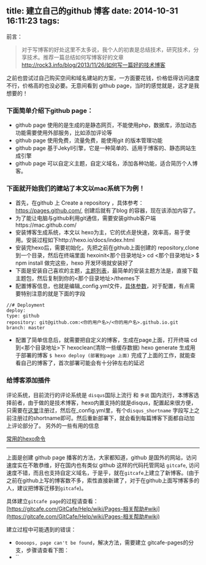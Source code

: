 title: 建立自己的github 博客
date: 2014-10-31 16:11:23
tags:
---
前言：

> 对于写博客的好处这里不太多说，我个人的初衷是总结技术，研究技术，分享技术。推荐一篇总结如何写博客好的文章 http://rock3.info/blog/2013/11/26/如何写一篇好的技术博客

之前也尝试过自己购买空间和域名建站的方案，一方面要花钱，价格低得访问速度不行，价格高的也没必要。无意间看到 github page，当时的感觉就是，这才是我想要的！
### 下面简单介绍下github page：

- github page 使用的是生成的是静态网页，不能使用php，数据库，添加动态功能需要使用外部服务，比如添加评论等
- github page 使用免费，流量免费，能使用git 的版本管理功能
- github page 基于Jekyll引擎，它是一种简单的、适用于博客的、静态网站生成引擎
- github page 可以自定义主题，自定义域名，添加各种功能，适合简历个人博客。



### 下面就开始我们的建站了本文以mac系统下为例！

- 首先，在github 上 Create a repository ，具体参考：https://pages.github.com/, 创建后就有了blog 的容器，现在该添加内容了。
- 为了能让电脑与github利用git通信，需要安装github客户端https://mac.github.com/
- 安装博客生成系统，本文以 hexo为主，它的优点是快速，效率高，易于使用。安装过程如下http://hexo.io/docs/index.html
- 安装完hexo后，需要初始化，先把之前在github上面创建的 repository,clone到一个目录，然后在终端里面
hexoinit<那个目录地址> cd <那个目录地址>
$ npm install
做完这些，hexo 开发环境就安装好了
- 下面是安装自己喜欢的主题，[主题列表](https://github.com/tommy351/hexo/wiki/Themes)，最简单的安装主题方法是，直接下载主题包，然后复制到你的<那个目录地址>/themes下
- 配置博客信息，也就是编辑_config.yml文件，[具体参数](http://hexo.io/docs/configuration.html)，对于配置，有点需要特别注意的就是下面的字段
<pre><code>//# Deployment
deploy:
type: github
repository: git@github.com:<你的用户名>/<你的用户名>.github.io.git
branch: master </pre></code>
- 配置了简单信息后，就需要把自定义的博客，生成在page上面，打开终端 cd 到<那个目录地址>下
hexoclean(清除一些缓存数据) hexo generate 生成用于部署的博客
`$ hexo deploy (部署到page 上面)`
完成了上面的工作，就能查看自己的博客了，首次部署可能会有十分钟左右的延迟


### 给博客添加插件

评论系统，目前流行的评论系统是 `disqus`国际上流行 和 `多说` 国内流行，本博客选择前者，由于做的是技术博客，hexo内置支持的就是disqus，配置起来很方便，只需要在[这里](http://disqus.com/)注册过，然后在_config.yml里，有个d`isqus_shortname` 字段写上之前注册过的shortname即可。然后重新部署下，就会看到每篇博客下面都自动加上评论部分了。
另外的一些有用的信息

[常用的hexo命令](http://hexo.io/docs/commands.html)

---

上面是创建 github page 播客的方法，大家都知道，github 是国外的网站，访问速度实在不敢恭维，好在国内也有类似 github 这样的代码托管网站 `gitcafe`, 访问速度不错，而且也支持自定义域名，于是乎，就在`gitcafe`上建立了新博客。(由于之前在github上写的博客数不多，索性直接新建了，对于在github上面写博客多的人，建议把博客迁移到`gitcafe`)。

具体建立`gitcafe page`的过程请查看：[https://gitcafe.com/GitCafe/Help/wiki/Pages-相关帮助#wiki](https://gitcafe.com/GitCafe/Help/wiki/Pages-相关帮助#wiki)

建立过程中可能遇到的错误：

- `Ooooops, page can't be found`，解决方法，需要建立 gitcafe-pages的分支，步骤请查看下图：
- ``
